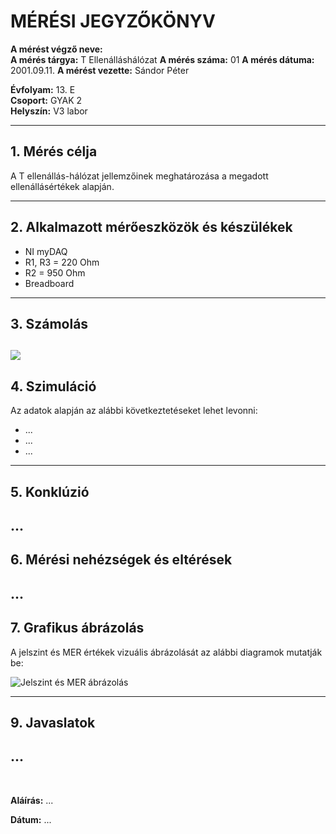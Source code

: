 
# MÉRÉSI JEGYZŐKÖNYV

**A mérést végző neve:**  
**A mérés tárgya:** T Ellenálláshálózat
**A mérés száma:**  01
**A mérés dátuma:** 2001.09.11.
**A mérést vezette:** Sándor Péter  

**Évfolyam:** 13. E  
**Csoport:** GYAK 2  
**Helyszín:** V3 labor   

---

## 1. Mérés célja
A T ellenállás-hálózat jellemzőinek meghatározása a megadott ellenállásértékek alapján.

---

## 2. Alkalmazott mérőeszközök és készülékek

- NI myDAQ
- R1, R3 = 220 Ohm
- R2 = 950 Ohm
- Breadboard
---


## 3. Számolás
<img src="tavkozles/jegyzokonyv/T-ellenallas-halozat/Kepek
/Képernyőkép 2024-11-13 140609.png"/>
---

## 4. Szimuláció
Az adatok alapján az alábbi következtetéseket lehet levonni:

- ...
- ...
- ...
---

## 5. Konklúzió
...
---

## 6. Mérési nehézségek és eltérések
...
---

## 7. Grafikus ábrázolás
A jelszint és MER értékek vizuális ábrázolását az alábbi diagramok mutatják be:

![Jelszint és MER ábrázolás](...) 

---

## 9. Javaslatok
...
---



</details>


<br>

**Aláírás:** ...

**Dátum:** ...
